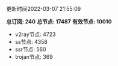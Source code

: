 更新时间2022-03-07 21:55:09

**总订阅: 240**
**总节点: 17487**
**有效节点: 10010**
- v2ray节点: 4723
- ss节点: 4358
- ssr节点: 560
- trojan节点: 369

